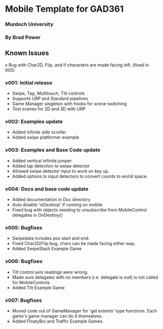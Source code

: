 ﻿# Mobile Template for GAD361
### Murdoch University
### By Brad Power

## Known Issues ##
x Bug with Char2D, Flip, and if characters are made facing left. (fixed in 005)

### v001: Initial release
- Swipe, Tap, Multitouch, Tilt controls
- Supports URP and Standard pipelines
- Game Manager singleton with hooks for scene switching
- Test scenes for 2D and 3D with URP

### v002: Examples update
- Added infinite side scroller
- Added swipe platformer example

### v003: Examples and Base Code update
- Added vertical infinite jumper
- Added tap detection to swipe detector
- Allowed swipe detector input to work on key up.
- Added options to input detectors to convert coords to world space.

### v004: Docs and base code update
- Added documentation in Doc directory
- Auto disable 'isDesktop' if running on mobile
- Fixed bug with objects needing to unsubscribe from MobileControl delegates in OnDestroy()

### v005: Bugfixes
- Swipedata includes pos start and end.
- Fixed Char2D/Flip bug, chars can be made facing either way.
- Added SwipeSlash Example Game

### v006: Bugfixes
- Tilt control axis readings were wrong.
- Made sure delegates with no members (i.e. delegate is null) is not called for MobileControls
- Added Tilt Example Game

### v007: Bugfixes
- Moved code out of GameManager for 'get extents' type functions. Each game's game manager can do it themselves.
- Added FloatyBoi and Traffic Example Games.

